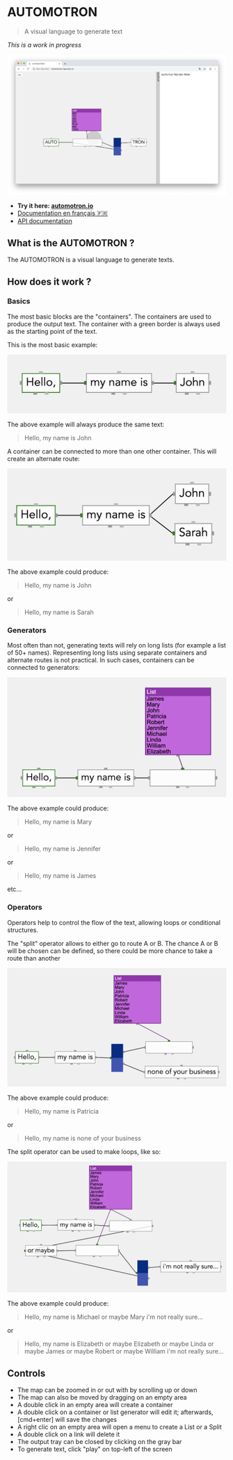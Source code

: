 # AUTOMOTRON

> A visual language to generate text

_This is a work in progress_



![screenshot](screenshot.png)

* **Try it here: [automotron.io](http://automotron.io)**
* [Documentation en français :fr:](https://github.com/lipsumar/automotron/wiki/documentation)
* [API documentation](https://github.com/lipsumar/automotron/wiki/API)


## What is the AUTOMOTRON ?

The AUTOMOTRON is a visual language to generate texts. 


## How does it work ?

### Basics

The most basic blocks are the "containers". The containers are used to produce the output text. The container with a green border is always used as the starting point of the text.

This is the most basic example:

![a basic example showing 3 connected containers](resources/basic.png)

The above example will always produce the same text:

> Hello, my name is John

A container can be connected to more than one other container. This will create an alternate route:

![an example showing alternate route](resources/alternate-route.png)

The above example could produce:

> Hello, my name is John

or

> Hello, my name is Sarah

### Generators

Most often than not, generating texts will rely on long lists (for example a list of 50+ names). Representing long lists using separate containers and alternate routes is not practical. In such cases, containers can be connected to generators:

![an example showing the list generator](resources/list-generator.png)

The above example could produce:

> Hello, my name is Mary

or

> Hello, my name is Jennifer

or

> Hello, my name is James

etc...


### Operators

Operators help to control the flow of the text, allowing loops or conditional structures.

The "split" operator allows to either go to route A or B. The chance A or B will be chosen can be defined, so there could be more chance to take a route than another

![an example showing the split operator](resources/split-operator.png)

The above example could produce:

> Hello, my name is Patricia

or

> Hello, my name is none of your business

The split operator can be used to make loops, like so:

![an example demonstrating the use of the split operator to create loops](resources/split-operator-loop.png)

The above example could produce:

> Hello, my name is Michael or maybe Mary i'm not really sure...

or

> Hello, my name is Elizabeth or maybe Elizabeth or maybe Linda or maybe James or maybe Robert or maybe William i'm not really sure...


## Controls

* The map can be zoomed in or out with by scrolling up or down
* The map can also be moved by dragging on an empty area
* A double click in an empty area will create a container
* A double click on a container or list generator will edit it; afterwards, [cmd+enter] will save the changes
* A right clic on an empty area will open a menu to create a List or a Split
* A double click on a link will delete it
* The output tray can be closed by clicking on the gray bar
* To generate text, click "play" on top-left of the screen

